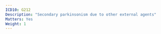 ```yaml
---
ICD10: G212
Description: "Secondary parkinsonism due to other external agents"
Matters: Yes
Weight: 1
---
```

